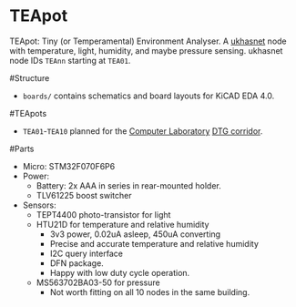 # TEApot
TEApot: Tiny (or Temperamental) Environment Analyser.  A
[ukhasnet](https://www.ukhas.net) node with temperature, light, humidity, and
maybe pressure sensing.  ukhasnet node IDs `TEAnn` starting at `TEA01`.

#Structure
* `boards/` contains schematics and board layouts for KiCAD EDA 4.0.

#TEApots
* `TEA01`-`TEA10` planned for the
[Computer Laboratory](https://www.cl.cam.ac.uk/)
[DTG corridor](https://www.cl.cam.ac.uk/research/dtg/www/).

#Parts
* Micro: STM32F070F6P6
* Power: 
    * Battery: 2x AAA in series in rear-mounted holder.
    * TLV61225 boost switcher
* Sensors:
    * TEPT4400 photo-transistor for light
    * HTU21D for temperature and relative humidity
        * 3v3 power, 0.02uA asleep, 450uA converting
        * Precise and accurate temperature and relative humidity
        * I2C query interface
        * DFN package.
        * Happy with low duty cycle operation.
    * MS563702BA03-50 for pressure
        * Not worth fitting on all 10 nodes in the same building.

